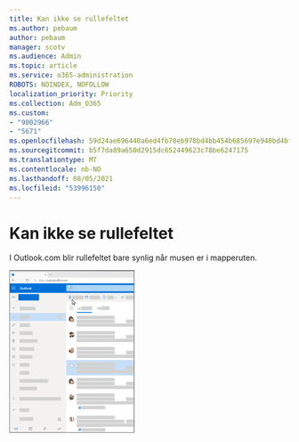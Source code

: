 ```yaml
---
title: Kan ikke se rullefeltet
ms.author: pebaum
author: pebaum
manager: scotv
ms.audience: Admin
ms.topic: article
ms.service: o365-administration
ROBOTS: NOINDEX, NOFOLLOW
localization_priority: Priority
ms.collection: Adm_O365
ms.custom:
- "9002966"
- "5671"
ms.openlocfilehash: 59d24ae696440a6ed4fb78eb978bd4bb454b685697e940bd4bfbf8b9009f141e
ms.sourcegitcommit: b5f7da89a650d2915dc652449623c78be6247175
ms.translationtype: MT
ms.contentlocale: nb-NO
ms.lasthandoff: 08/05/2021
ms.locfileid: "53996150"
---
```

# <a name="cannot-see-the-scroll-bar"></a>Kan ikke se rullefeltet

I Outlook.com blir rullefeltet bare synlig når musen er i mapperuten.

![Rullefeltet i innboksen med musepekeren](media/16353_mouse_over_inbox_scrollbar-225x292.gif)
